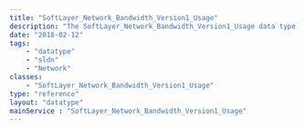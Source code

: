 ```yaml
---
title: "SoftLayer_Network_Bandwidth_Version1_Usage"
description: "The SoftLayer_Network_Bandwidth_Version1_Usage data type contains general information relating to a single bandwidth usage record. "
date: "2018-02-12"
tags:
    - "datatype"
    - "sldn"
    - "Network"
classes:
    - "SoftLayer_Network_Bandwidth_Version1_Usage"
type: "reference"
layout: "datatype"
mainService : "SoftLayer_Network_Bandwidth_Version1_Usage"
---
```

